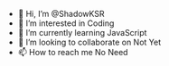 - 👋 Hi, I’m @ShadowKSR
- 👀 I’m interested in Coding
- 🌱 I’m currently learning JavaScript
- 💞️ I’m looking to collaborate on Not Yet
- 📫 How to reach me No Need

<!---
ShadowKSR/ShadowKSR is a ✨ special ✨ repository because its `README.md` (this file) appears on your GitHub profile.
You can click the Preview link to take a look at your changes.
--->
